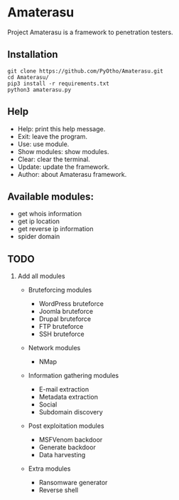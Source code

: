 # Amaterasu
Project Amaterasu is a framework to penetration testers.

## Installation
```
git clone https://github.com/PyOtho/Amaterasu.git
cd Amaterasu/
pip3 install -r requirements.txt
python3 amaterasu.py
```

## Help
- Help:                                       print this help message.
- Exit:                                       leave the program.
- Use:                                        use module.
- Show modules:                               show modules.
- Clear:                                      clear the terminal.
- Update:                                     update the framework.
- Author:                                     about Amaterasu framework.

## Available modules:
- get whois information
- get ip location
- get reverse ip information
- spider domain

## TODO
1. Add all modules
	- Bruteforcing modules
		- WordPress bruteforce
		- Joomla bruteforce
		- Drupal bruteforce
		- FTP bruteforce
		- SSH bruteforce

	- Network modules
		- NMap

	- Information gathering modules
		- E-mail extraction
		- Metadata extraction
		- Social
		- Subdomain discovery

	- Post exploitation modules
		- MSFVenom backdoor
		- Generate backdoor
		- Data harvesting

	- Extra modules
		- Ransomware generator
		- Reverse shell

